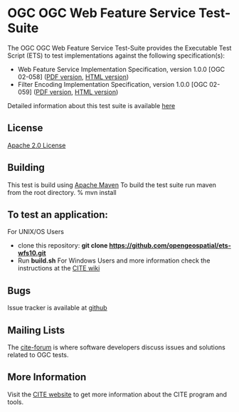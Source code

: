 # OGC OGC Web Feature Service Test-Suite

The OGC OGC Web Feature Service Test-Suite provides the Executable Test Script (ETS) to test implementations against the following specification(s):

- Web Feature Service Implementation Specification, version 1.0.0 [OGC 02-058] ([PDF version](http://portal.opengeospatial.org/files/index.php?artifact_id=7176), [HTML version](file:///Users/lbermudez/Documents/Dropbox/github/ets-wfs10/src/main/web/OGCTestData/wfs/1.0.0/specs/wfs/1.0.0/02-058.html))
- Filter Encoding Implementation Specification, version 1.0.0 [OGC 02-059] ([PDF version](http://portal.opengeospatial.org/files/?artifact_id=1171), [HTML version](file:///Users/lbermudez/Documents/Dropbox/github/ets-wfs10/src/main/web/OGCTestData/wfs/1.0.0/specs/filter/1.0.0/02-059.html))

Detailed information about this test suite is available [here]( http://htmlpreview.github.com/?https://github.com/opengeospatial/ets-wfs10/blob/master/src/main/web/index.html)

## License

[Apache 2.0 License](LICENSE.md)

## Building

This test is build using [Apache Maven](http://maven.apache.org/) To 
build the test suite run maven from the root directory.
   % mvn install
     
## To test an application:
For UNIX/OS Users
   - clone this repository: **git clone https://github.com/opengeospatial/ets-wfs10.git**
   - Run **build.sh**
For Windows Users and more information check the instructions at the [CITE wiki](http://cite.opengeospatial.org/easytesting)


## Bugs

Issue tracker is available at [github](https://github.com/opengeospatial/ets-wfs10/issues)

## Mailing Lists

The [cite-forum](http://cite.opengeospatial.org/forum) is where software developers discuss issues and solutions related to OGC tests. 

## More Information

Visit the [CITE website](http://cite.opengeospatial.org/) to get more information about the CITE program and tools.

